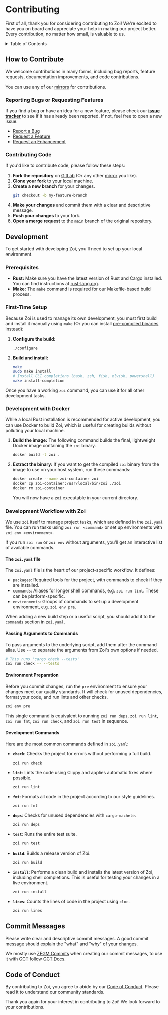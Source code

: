 # Contributing

First of all, thank you for considering contributing to Zoi! We're excited to have you on board and appreciate your help in making our project better. Every contribution, no matter how small, is valuable to us.

<details>
<summary>Table of Contents</summary>

- [How to Contribute](#how-to-contribute)
  - [Reporting Bugs or Requesting Features](#reporting-bugs-or-requesting-features)
  - [Contributing Code](#contributing-code)
- [Development](#development)
  - [Prerequisites](#prerequisites)
  - [First-Time Setup](#first-time-setup)
  - [Development with Docker](#development-with-docker)
  - [Development Workflow with Zoi](#development-workflow-with-zoi)
    - [The `zoi.yaml` file](#the-zoiyaml-file)
    - [Passing Arguments to Commands](#passing-arguments-to-commands)
    - [Environment Preparation](#environment-preparation)
    - [Development Commands](#development-commands)
- [Commit Messages](#commit-messages)
- [Code of Conduct](#code-of-conduct)

</details>

## How to Contribute

We welcome contributions in many forms, including bug reports, feature requests, documentation improvements, and code contributions.

You can use any of our [mirrors](/README.md#-repositories-mirrors) for contributions.

### Reporting Bugs or Requesting Features

If you find a bug or have an idea for a new feature, please check our [**issue tracker**](https://gitlab.com/Zillowe/Zillwen/Zusty/Zoi/-/issues) to see if it has already been reported. If not, feel free to open a new issue.

- [Report a Bug](https://gitlab.com/Zillowe/Zillwen/Zusty/Zoi/-/issues/new?issuable_template=Bug%20Report)
- [Request a Feature](https://gitlab.com/Zillowe/Zillwen/Zusty/Zoi/-/issues/new?issuable_template=Feature%20Request)
- [Request an Enhancement](https://gitlab.com/Zillowe/Zillwen/Zusty/Zoi/-/issues/new?issuable_template=Enhancement%20Request)

### Contributing Code

If you'd like to contribute code, please follow these steps:

1.  **Fork the repository** on [GitLab](https://gitlab.com/Zillowe/Zillwen/Zusty/Zoi) (Or any other [mirror](/README.md#-repositories-mirrors) you like).
2.  **Clone your fork** to your local machine.
3.  **Create a new branch** for your changes.
    ```sh
    git checkout -b my-feature-branch
    ```
4.  **Make your changes** and commit them with a clear and descriptive message.
5.  **Push your changes** to your fork.
6.  **Open a merge request** to the `main` branch of the original repository.

## Development

To get started with developing Zoi, you'll need to set up your local environment.

### Prerequisites

- **Rust:** Make sure you have the latest version of Rust and Cargo installed. You can find instructions at [rust-lang.org](https://www.rust-lang.org/tools/install).
- **Make:** The `make` command is required for our Makefile-based build process.

### First-Time Setup

Because Zoi is used to manage its own development, you must first build and install it manually using `make` (Or you can install [pre-compiled binaries](/README.md#-installation) instead):

1.  **Configure the build:**
    ```sh
    ./configure
    ```
2.  **Build and install:**
    ```sh
    make
    sudo make install
    # Install CLI completions (bash, zsh, fish, elvish, powershell)
    make install-completion
    ```

Once you have a working `zoi` command, you can use it for all other development tasks.

### Development with Docker

While a local Rust installation is recommended for active development, you can use Docker to build Zoi, which is useful for creating builds without polluting your local machine.

1.  **Build the image:**
    The following command builds the final, lightweight Docker image containing the `zoi` binary.

    ```sh
    docker build -t zoi .
    ```

2.  **Extract the binary:**
    If you want to get the compiled `zoi` binary from the image to use on your host system, run these commands:
    ```sh
    docker create --name zoi-container zoi
    docker cp zoi-container:/usr/local/bin/zoi ./zoi
    docker rm zoi-container
    ```
    You will now have a `zoi` executable in your current directory.

### Development Workflow with Zoi

We use `zoi` itself to manage project tasks, which are defined in the `zoi.yaml` file. You can run tasks using `zoi run <command>` or set up environments with `zoi env <environment>`.

If you run `zoi run` or `zoi env` without arguments, you'll get an interactive list of available commands.

#### The `zoi.yaml` file

The `zoi.yaml` file is the heart of our project-specific workflow. It defines:

- `packages`: Required tools for the project, with commands to check if they are installed.
- `commands`: Aliases for longer shell commands, e.g. `zoi run lint`. These can be platform-specific.
- `environments`: Groups of commands to set up a development environment, e.g. `zoi env pre`.

When adding a new build step or a useful script, you should add it to the `commands` section in `zoi.yaml`.

#### Passing Arguments to Commands

To pass arguments to the underlying script, add them after the command alias. Use `--` to separate the arguments from Zoi's own options if needed.

```sh
# This runs 'cargo check --tests'
zoi run check -- --tests
```

#### Environment Preparation

Before you commit changes, run the `pre` environment to ensure your changes meet our quality standards. It will check for unused dependencies, format your code, and run lints and other checks.

```sh
zoi env pre
```

This single command is equivalent to running `zoi run deps`, `zoi run lint`, `zoi run fmt`, `zoi run check`, and `zoi run test` in sequence.

#### Development Commands

Here are the most common commands defined in `zoi.yaml`:

- **`check`**: Checks the project for errors without performing a full build.

  ```sh
  zoi run check
  ```

- **`lint`**: Lints the code using Clippy and applies automatic fixes where possible.

  ```sh
  zoi run lint
  ```

- **`fmt`**: Formats all code in the project according to our style guidelines.

  ```sh
  zoi run fmt
  ```

- **`deps`**: Checks for unused dependencies with `cargo-machete`.

  ```sh
  zoi run deps
  ```

- **`test`**: Runs the entire test suite.

  ```sh
  zoi run test
  ```

- **`build`**: Builds a release version of Zoi.

  ```sh
  zoi run build
  ```

- **`install`**: Performs a clean build and installs the latest version of Zoi, including shell completions. This is useful for testing your changes in a live environment.

  ```sh
  zoi run install
  ```

- **`lines`**: Counts the lines of code in the project using `cloc`.
  ```sh
  zoi run lines
  ```

## Commit Messages

Please write clear and descriptive commit messages. A good commit message should explain the "what" and "why" of your changes.

We mostly use [ZFGM Commits](https://zillowe.qzz.io/docs/methods/zfgm/commits) when creating our commit messages, to use it with [GCT](https://gitlab.com/Zillowe/Zillwen/Zusty/GCT) follow [GCT Docs](https://zillowe.qzz.io/docs/zds/gct).

## Code of Conduct

By contributing to Zoi, you agree to abide by our [Code of Conduct](./CODE_OF_CONDUCT.md). Please read it to understand our community standards.

Thank you again for your interest in contributing to Zoi! We look forward to your contributions.
